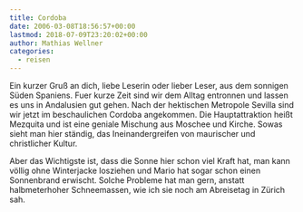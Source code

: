 ```yaml
---
title: Cordoba
date: 2006-03-08T18:56:57+00:00
lastmod: 2018-07-09T23:20:02+00:00
author: Mathias Wellner
categories:
  - reisen
---
```

Ein kurzer Gruß an dich, liebe Leserin oder lieber Leser, aus dem sonnigen Süden Spaniens. Fuer kurze Zeit sind wir dem Alltag entronnen und lassen es uns in Andalusien gut gehen. Nach der hektischen Metropole Sevilla sind wir jetzt im beschaulichen Cordoba angekommen. Die Hauptattraktion heißt Mezquita und ist eine geniale Mischung aus Moschee und Kirche. Sowas sieht man hier ständig, das Ineinandergreifen von maurischer und christlicher Kultur. 
<!--more-->

Aber das Wichtigste ist, dass die Sonne hier schon viel Kraft hat, man kann völlig ohne Winterjacke losziehen und Mario hat sogar schon einen Sonnenbrand erwischt. Solche Probleme hat man gern, anstatt halbmeterhoher Schneemassen, wie ich sie noch am Abreisetag in Zürich sah.